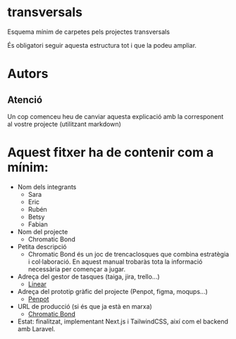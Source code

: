 # transversals
Esquema mínim de carpetes pels projectes transversals

És obligatori seguir aquesta estructura tot i que la podeu ampliar.
# Autors

## Atenció
Un cop comenceu heu de canviar aquesta explicació amb la corresponent al vostre projecte (utilitzant markdown)

# Aquest fitxer ha de contenir com a mínim:
 * Nom dels integrants
    - Sara
    - Eric
    - Rubén
    - Betsy
    - Fabian
 * Nom del projecte
      - Chromatic Bond
 * Petita descripció
      - Chromatic Bond és un joc de trencaclosques que combina estratègia i col·laboració. En aquest manual 
      trobaràs tota la informació necessària per començar a jugar.
 * Adreça del gestor de tasques (taiga, jira, trello...)
      - [Linear](https://linear.app/institut-pedralbes/team/CBD/active)
 * Adreça del prototip gràfic del projecte (Penpot, figma, moqups...)
      - [Penpot]()
 * URL de producció (si és que ja està en marxa)
      - [Chromatic Bond](https://chromaticbond.cat/)
 * Estat: finalitzat, implementant Next.js i TailwindCSS, així com el backend amb Laravel.